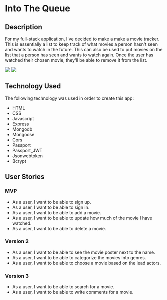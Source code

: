 # Into The Queue

## Description
For my full-stack application, I've decided to make a make a movie tracker. This is essentially a list to keep track of what movies a person hasn't seen and wants to watch in the future. This can also be used to put movies on the list that a person has seen and wants to watch again. Once the user has watched their chosen movie, they'll be able to remove it from the list.

![](itb1)
![](itb2)

## Technology Used
The following technology was used in order to create this app:
- HTML
- CSS 
- Javascript
- Express
- Mongodb
- Mongoose
- Cors
- Passport 
- Passport_JWT
- Jsonwebtoken
- Bcrypt

## User Stories
### MVP
- As a user, I want to be able to sign up.
- As a user, I want to be able to sign in.
- As a user, I want to be able to add a movie.
- As a user, I want to be able to update how much of the movie I have watched.
- As a user, I want to be able to delete a movie.

### Version 2
- As a user, I want to be able to see the movie poster next to the name.
- As a user, I want to be able to categorize the movies into genres.
- As a user, I want to be able to choose a movie based on the lead actors.

### Version 3
- As a user, I want to be able to search for a movie.
- As a user, I want to be able to write comments for a movie.